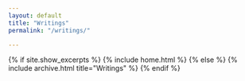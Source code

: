 ```yaml
---
layout: default
title: "Writings"
permalink: "/writings/"

---
```


{% if site.show_excerpts %}
  {% include home.html %}
{% else %}
  {% include archive.html title="Writings" %}
{% endif %}
